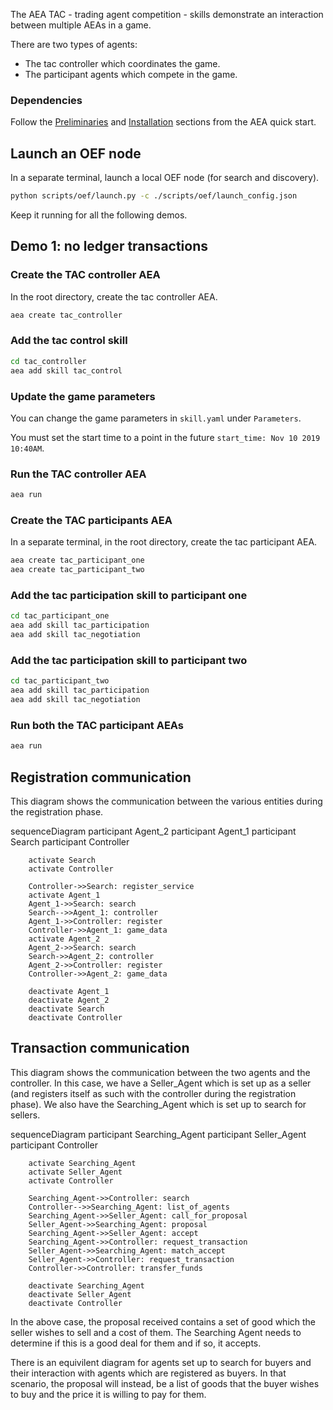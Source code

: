 The AEA TAC - trading agent competition - skills demonstrate an interaction between multiple AEAs in a game.

There are two types of agents:

* The tac controller which coordinates the game.
* The participant agents which compete in the game.

### Dependencies

Follow the <a href="../quickstart/#preliminaries">Preliminaries</a> and <a href="../quickstart/#installation">Installation</a> sections from the AEA quick start.


## Launch an OEF node
In a separate terminal, launch a local OEF node (for search and discovery).
``` bash
python scripts/oef/launch.py -c ./scripts/oef/launch_config.json
```

Keep it running for all the following demos.

## Demo 1: no ledger transactions


### Create the TAC controller AEA
In the root directory, create the tac controller AEA.
``` bash
aea create tac_controller
```

### Add the tac control skill
``` bash
cd tac_controller
aea add skill tac_control
```

### Update the game parameters
You can change the game parameters in `skill.yaml` under `Parameters`.

You must set the start time to a point in the future `start_time: Nov 10 2019  10:40AM`.

### Run the TAC controller AEA
``` bash
aea run
```

### Create the TAC participants AEA
In a separate terminal, in the root directory, create the tac participant AEA.
``` bash
aea create tac_participant_one
aea create tac_participant_two
```

### Add the tac participation skill to participant one
``` bash
cd tac_participant_one
aea add skill tac_participation
aea add skill tac_negotiation
```

### Add the tac participation skill to participant two
``` bash
cd tac_participant_two
aea add skill tac_participation
aea add skill tac_negotiation
```

### Run both the TAC participant AEAs
``` bash
aea run
```

## Registration communication
This diagram shows the communication between the various entities during the registration phase. 

<div class="mermaid">
    sequenceDiagram
        participant Agent_2
        participant Agent_1
        participant Search
        participant Controller
    
        activate Search
        activate Controller
        
        Controller->>Search: register_service
        activate Agent_1
        Agent_1->>Search: search
        Search-->>Agent_1: controller
        Agent_1->>Controller: register
        Controller->>Agent_1: game_data
        activate Agent_2
        Agent_2->>Search: search
        Search->>Agent_2: controller
        Agent_2->>Controller: register
        Controller->>Agent_2: game_data
        
        deactivate Agent_1
        deactivate Agent_2
        deactivate Search
        deactivate Controller
</div>

## Transaction communication
This diagram shows the communication between the two agents and the controller. In this case, we have a Seller_Agent which is set up as a seller (and registers itself as such with the controller during the registration phase). We also have the Searching_Agent which is set up to search for sellers. 

<div class="mermaid">
    sequenceDiagram
        participant Searching_Agent
        participant Seller_Agent
        participant Controller
    
        activate Searching_Agent
        activate Seller_Agent
        activate Controller
        
        Searching_Agent->>Controller: search
        Controller-->>Searching_Agent: list_of_agents
        Searching_Agent->>Seller_Agent: call_for_proposal
        Seller_Agent->>Searching_Agent: proposal
        Searching_Agent->>Seller_Agent: accept
        Searching_Agent->>Controller: request_transaction
        Seller_Agent->>Searching_Agent: match_accept
        Seller_Agent->>Controller: request_transaction
        Controller->>Controller: transfer_funds
        
        deactivate Searching_Agent
        deactivate Seller_Agent
        deactivate Controller

</div>

In the above case, the proposal received contains a set of good which the seller wishes to sell and a cost of them. The Searching Agent needs to determine if this is a good deal for them and if so, it accepts.

There is an equivilent diagram for agents set up to search for buyers and their interaction with agents which are registered as buyers. In that scenario, the proposal will instead, be a list of goods that the buyer wishes to buy and the price it is willing to pay for them.   